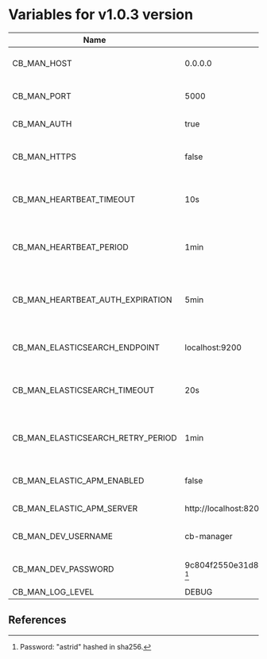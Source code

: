 # Variables for v1.0.3 version

Name                                | Default value                                                         | Meaning
------------------------------------|-----------------------------------------------------------------------|--------
CB_MAN_HOST                         | 0.0.0.0                                                               | IP address to accept requests.
CB_MAN_PORT                         | 5000                                                                  | TCP port to accept requests.
CB_MAN_AUTH                         | true                                                                  | Enable HTTP authentication.
CB_MAN_HTTPS                        | false                                                                 | Force to use HTTPS instead of HTTP.
CB_MAN_HEARTBEAT_TIMEOUT            | 10s                                                                   | Timeout for heartbeat procedure with LCPs.
CB_MAN_HEARTBEAT_PERIOD             | 1min                                                                  | Period to execute the heartbeat procedure with LCPs.
CB_MAN_HEARTBEAT_AUTH_EXPIRATION    | 5min                                                                  | Period for auth expiration in the heartbeat procedure with LCPs.
CB_MAN_ELASTICSEARCH_ENDPOINT       | localhost:9200                                                        | Endpoint connection to Elasticsearch instance.
CB_MAN_ELASTICSEARCH_TIMEOUT        | 20s                                                                   | Timeout for connection to Elasticsearch instance.
CB_MAN_ELASTICSEARCH_RETRY_PERIOD   | 1min                                                                  | Time to wait to retry the connection to Elasticsearch instance.
CB_MAN_ELASTIC_APM_ENABLED          | false                                                                 | Enable [Elastic APM](https://www.elastic.co/apm) integration.
CB_MAN_ELASTIC_APM_SERVER           | http://localhost:8200                                                 | Elastic APM server.
CB_MAN_DEV_USERNAME                 | cb-manager                                                            | Authorized username for development.
CB_MAN_DEV_PASSWORD                 | 9c804f2550e31d8f98ac9b460cfe7fbfc676c5e4452a261a2899a1ea168c0a50 [^1] | Authorized password for development.
CB_MAN_LOG_LEVEL                    | DEBUG                                                                 | Log level.

## References

[^1]: Password: "astrid" hashed in sha256.

